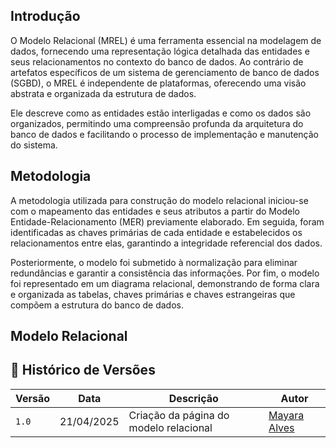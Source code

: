 ## Introdução

O Modelo Relacional (MREL) é uma ferramenta essencial na modelagem de dados, fornecendo uma representação lógica detalhada das entidades e seus relacionamentos no contexto do banco de dados. Ao contrário de artefatos específicos de um sistema de gerenciamento de banco de dados (SGBD), o MREL é independente de plataformas, oferecendo uma visão abstrata e organizada da estrutura de dados. 

Ele descreve como as entidades estão interligadas e como os dados são organizados, permitindo uma compreensão profunda da arquitetura do banco de dados e facilitando o processo de implementação e manutenção do sistema.

## Metodologia 

A metodologia utilizada para construção do modelo relacional iniciou-se com o mapeamento das entidades e seus atributos a partir do Modelo Entidade-Relacionamento (MER) previamente elaborado. Em seguida, foram identificadas as chaves primárias de cada entidade e estabelecidos os relacionamentos entre elas, garantindo a integridade referencial dos dados.

Posteriormente, o modelo foi submetido à normalização para eliminar redundâncias e garantir a consistência das informações. Por fim, o modelo foi representado em um diagrama relacional, demonstrando de forma clara e organizada as tabelas, chaves primárias e chaves estrangeiras que compõem a estrutura do banco de dados.

## Modelo Relacional


## 📑 Histórico de Versões

| **Versão**   |   **Data**   | **Descrição** | **Autor** |
|--------|---------|-----------|--------|
|`1.0`| 21/04/2025 | Criação da página do modelo relacional| [Mayara Alves](https://github.com/Mayara-tech)| 